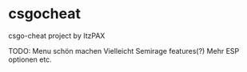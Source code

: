 # csgocheat
csgo-cheat project by ItzPAX

TODO:
Menu schön machen
Vielleicht Semirage features(?)
Mehr ESP optionen etc.